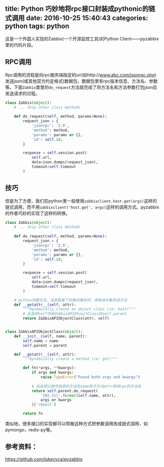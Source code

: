 title: Python 巧妙地将rpc接口封装成pythonic的链式调用
date: 2016-10-25 15:40:43
categories: python
tags: python
---

这是一个外国人实现的Zabbix(一个开源监控工具)的Python Client——pyzabbix里的代码片段。

<!--more-->

## RPC调用

Rpc调用的流程是向rpc服务端指定的uri(如http://www.abc.com/jsonrpc.php) 发送json(或其他双方约定格式)数据包，数据包里有rpc版本信息、方法名、参数等。下面`Zabbix`类里的`do_request`方法就完成了将方法名和方法参数打包json后发送请求的过程。

```python
class Zabbix(object):
    # ... skip other class methods
    
    def do_request(self, method, params=None):
        request_json = {
            'jsonrpc': '2.0',
            'method': method,
            'params': params or {},
            'id': self.id,
        }

        response = self.session.post(
            self.url,
            data=json.dumps(request_json),
            timeout=self.timeout
        )
```

## 技巧

但是为了方便，我们在python里一般使用`zabbixclient.host.get(args)`这样的链式调用，而不用`zabbixclient('host.get', args)`这样的调用方式。pyzabbix的作者巧妙的实现了这样的转换。

```python
class Zabbix(object):
    # ... skip other class methods
    
    def do_request(self, method, params=None):
        request_json = {
            'jsonrpc': '2.0',
            'method': method,
            'params': params or {},
            'id': self.id,
        }

        response = self.session.post(
            self.url,
            data=json.dumps(request_json),
            timeout=self.timeout
        )

    # python内建方法，当获取某个对象的属性时，调用该对象的该方法
    def __getattr__(self, attr):
        """Dynamically create an object class (ie: host)"""
        # 此处把self传给ZabbixAPIObjectClass的self.parent
        return ZabbixAPIObjectClass(attr, self)


class ZabbixAPIObjectClass(object):
    def __init__(self, name, parent):
        self.name = name
        self.parent = parent

    def __getattr__(self, attr):
        """Dynamically create a method (ie: get)"""

        def fn(*args, **kwargs):
            if args and kwargs:
                raise TypeError("Found both args and kwargs")
        
            # 此处把父类传进来的方法名name和子方法attr拼成rpc的方法名
            return self.parent.do_request(
                '{0}.{1}'.format(self.name, attr),
                args or kwargs
            )['result']

        return fn
```

类似地，很多接口的实现都可以照搬这种方式把参数调用改成链式调用，如pymongo，redis-py等。

## 参考资料：

<https://github.com/lukecyca/pyzabbix>

